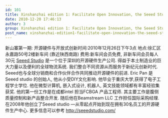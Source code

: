 ```yaml
---
id: 101
title: Xinshanzhai edition 1: Facilitate Open Innovation, the Seeed Studio Approach 新山寨第一期: 开源硬件与开放式创新
date: 2010-12-20 17:46:13
author: 3
group: Xinshanzhai edition 1: Facilitate Open Innovation, the Seeed Studio Approach 新山寨第一期: 开源硬件与开放式创新
post_name: xinshanzhai-edition1-facilitate-open-innovation-the-seeed-studio-approach
---
```


新山寨第一期: 开源硬件与开放式创新时间:2010年12月26日下午3点 地点:徐汇区永嘉路50号2楼新车间 (靠近陕西南路) 费用:新车间会员免费, 非新车间会员每人30元 [Seeed Studio](http://seeedstudio.com) 是一个位于深圳的开源硬件生产公司. 得益于本土制造业的巨大力量以及便利的全球物流系统. 我们整合不同资源从而服务于新纪元创新时代. Seeed也与全球分销商和合作伙伴合作共同推动开源硬件的前进. Eric Pan 是Seeed studio 的创始人, 他从小受DIY文化影响. 他毕业于重庆大学,获得了电子工程学士学位. 他在微型计算机, 嵌入式设计, 机器人, 英文技能领域都有丰富经验集获奖. 他的第一份工作是在成都intel 担当FCBGA 产品工程师. 其主要工作是腹侧质量控制和新产品整合开发. 随后他在Beamstream LLC 工作担任国际采购经理. 在2008年他创立了Seeed studio —从零起点开始到现在拥有30名员工的开源硬件生产中心. 更多信息可以参考 <http://seeedstudio.com/>